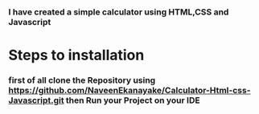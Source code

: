 ﻿### I have created a simple calculator using HTML,CSS and Javascript 

# Steps to installation

### first of all clone the Repository using **https://github.com/NaveenEkanayake/Calculator-Html-css-Javascript.git** then Run your Project on your IDE

